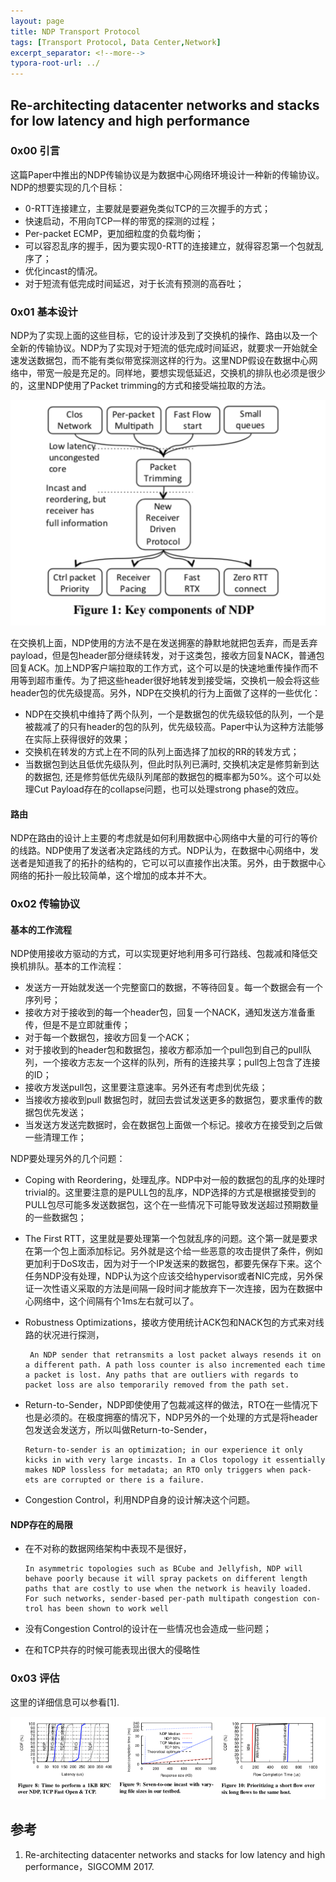```yaml
---
layout: page
title: NDP Transport Protocol
tags: [Transport Protocol, Data Center,Network]
excerpt_separator: <!--more-->
typora-root-url: ../
---
```


## Re-architecting datacenter networks and stacks for low latency and high performance 

### 0x00 引言

  这篇Paper中推出的NDP传输协议是为数据中心网络环境设计一种新的传输协议。NDP的想要实现的几个目标：

* 0-RTT连接建立，主要就是要避免类似TCP的三次握手的方式；
* 快速启动，不用向TCP一样的带宽的探测的过程；
* Per-packet ECMP，更加细粒度的负载均衡；
* 可以容忍乱序的握手，因为要实现0-RTT的连接建立，就得容忍第一个包就乱序了；
* 优化incast的情况。
* 对于短流有低完成时间延迟，对于长流有预测的高吞吐；



### 0x01 基本设计

  NDP为了实现上面的这些目标，它的设计涉及到了交换机的操作、路由以及一个全新的传输协议。NDP为了实现对于短流的低完成时间延迟，就要求一开始就全速发送数据包，而不能有类似带宽探测这样的行为。这里NDP假设在数据中心网络中，带宽一般是充足的。同样地，要想实现低延迟，交换机的排队也必须是很少的，这里NDP使用了Packet trimming的方式和接受端拉取的方法。

![ndp-arch](/assets/img/ndp-arch.png)

   在交换机上面，NDP使用的方法不是在发送拥塞的静默地就把包丢弃，而是丢弃payload，但是包header部分继续转发，对于这类包，接收方回复NACK，普通包回复ACK。加上NDP客户端拉取的工作方式，这个可以是的快速地重传操作而不用等到超市重传。为了把这些header很好地转发到接受端，交换机一般会将这些header包的优先级提高。另外，NDP在交换机的行为上面做了这样的一些优化：

* NDP在交换机中维持了两个队列，一个是数据包的优先级较低的队列，一个是被裁减了的只有header的包的队列，优先级较高。Paper中认为这种方法能够在实际上获得很好的效果；
* 交换机在转发的方式上在不同的队列上面选择了加权的RR的转发方式；
* 当数据包到达且低优先级队列，但此时队列已满时, 交换机决定是修剪新到达的数据包, 还是修剪低优先级队列尾部的数据包的概率都为50%。这个可以处理Cut Payload存在的collapse问题，也可以处理strong phase的效应。

#### 路由

 NDP在路由的设计上主要的考虑就是如何利用数据中心网络中大量的可行的等价的线路。NDP使用了发送者决定路线的方式。NDP认为，在数据中心网络中，发送者是知道我了的拓扑的结构的，它可以可以直接作出决策。另外，由于数据中心网络的拓扑一般比较简单，这个增加的成本并不大。



### 0x02 传输协议

#### 基本的工作流程

  NDP使用接收方驱动的方式，可以实现更好地利用多可行路线、包裁减和降低交换机排队。基本的工作流程：

* 发送方一开始就发送一个完整窗口的数据，不等待回复。每一个数据会有一个序列号；
* 接收方对于接收到的每一个header包，回复一个NACK，通知发送方准备重传，但是不是立即就重传；
* 对于每一个数据包，接收方回复一个ACK；
* 对于接收到的header包和数据包，接收方都添加一个pull包到自己的pull队列，一个接收方志友一个这样的队列，所有的连接共享；pull包上包含了连接的ID；
* 接收方发送pull包，这里要注意速率。另外还有考虑到优先级；
* 当接收方接收到pull 数据包时，就回去尝试发送更多的数据包，要求重传的数据包优先发送；
* 当发送方发送完数据时，会在数据包上面做一个标记。接收方在接受到之后做一些清理工作；

NDP要处理另外的几个问题：

* Coping with Reordering，处理乱序。NDP中对一般的数据包的乱序的处理时trivial的。这里要注意的是PULL包的乱序，NDP选择的方式是根据接受到的PULL包尽可能多发送数据包，这个在一些情况下可能导致发送超过预期数量的一些数据包；

* The First RTT，这里就是要处理第一个包就乱序的问题。这个第一就是要求在第一个包上面添加标记。另外就是这个给一些恶意的攻击提供了条件，例如更加利于DoS攻击，因为对于一个IP发送来的数据包，都要先保存下来。这个任务NDP没有处理，NDP认为这个应该交给hypervisor或者NIC完成，另外保证一次性语义采取的方法是间隔一段时间才能放弃下一次连接，因为在数据中心网络中，这个间隔有个1ms左右就可以了。

* Robustness Optimizations，接收方使用统计ACK包和NACK包的方式来对线路的状况进行探测，

  ```
   An NDP sender that retransmits a lost packet always resends it on a different path. A path loss counter is also incremented each time a packet is lost. Any paths that are outliers with regards to packet loss are also temporarily removed from the path set.
  ```

* Return-to-Sender，NDP即使使用了包裁减这样的做法，RTO在一些情况下也是必须的。在极度拥塞的情况下，NDP另外的一个处理的方式是将header包发送会发送方，所以叫做Return-to-Sender，

  ```
  Return-to-sender is an optimization; in our experience it only kicks in with very large incasts. In a Clos topology it essentially makes NDP lossless for metadata; an RTO only triggers when pack- ets are corrupted or there is a failure.
  ```

* Congestion Control，利用NDP自身的设计解决这个问题。

#### NDP存在的局限

* 在不对称的数据网络架构中表现不是很好，

  ```
  In asymmetric topologies such as BCube and Jellyfish, NDP will behave poorly because it will spray packets on different length paths that are costly to use when the network is heavily loaded. For such networks, sender-based per-path multipath congestion con- trol has been shown to work well
  ```

* 没有Congestion Control的设计在一些情况也会造成一些问题；

* 在和TCP共存的时候可能表现出很大的侵略性

### 0x03 评估

 这里的详细信息可以参看[1].

![ndp-perf](/assets/img/ndp-perf.png)

## 参考

1. Re-architecting datacenter networks and stacks for low latency and high performance，SIGCOMM 2017.
